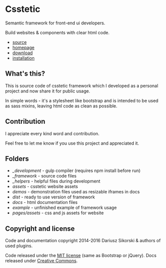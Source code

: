 # Csstetic
Semantic framework for front-end ui developers.

Build websites & components with clear html code.
- [source](https://github.com/dariuszsikorski/csstetic/blob/master/dist/csstetic-semantic/style/_csstetic-semantic.scss)
- [homepage](http://prettyminimal.com/csstetic/)
- [download](https://github.com/dariuszsikorski/csstetic/tree/master/dist)
- [installation](http://prettyminimal.com/csstetic/docs/#installation)

## What's this?

This is source code of csstetic framework which I developed
as a personal project and now share it for public usage.

In simple words - it's a stylesheet like bootstrap and is intended
to be used as sass mixins, leaving html code as clean as possible.

## Contribution

I appreciate every kind word and contribution.

Feel free to let me know if you use this project and appreciated it.

## Folders

- *_development* - gulp compiler (requires npm install before run)
- *_framework* - source code files
- *_helpers* - helpful files during development
- *assets* - csstetic website assets
- *demos* - demonstration files used as resizable iframes in docs
- *dist* - ready to use version of framework
- *docs* - html documentation files
- *example* - unfinished example of framework usage
- *pages/assets* - css and js assets for website

## Copyright and license

Code and documentation copyright 2014-2016 Dariusz Sikorski & authors of used plugins.

Code released under the [MIT license](https://github.com/dariuszsikorski/csstetic/blob/master/LICENSE) (same as Bootstrap or jQuery).
Docs released under [Creative Commons](https://creativecommons.org/licenses/by/3.0/legalcode).
